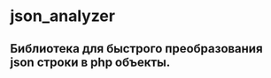 # json_analyzer
<h2>Библиотека для быстрого преобразования json строки в php объекты.</h2>
<pre><code>
    

</code></pre>
